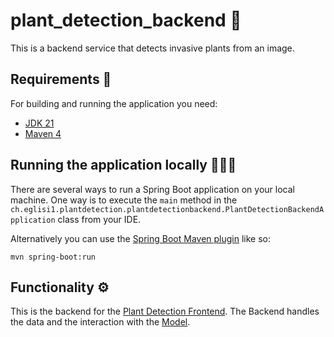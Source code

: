 # plant_detection_backend 🌱
This is a backend service that detects invasive plants from an image.

## Requirements 📝

For building and running the application you need:

- [JDK 21](https://jdk.java.net/21/)
- [Maven 4](https://maven.apache.org)

## Running the application locally 🏃🏻‍♂️

There are several ways to run a Spring Boot application on your local machine. One way is to execute the `main` method in the `ch.eglisi1.plantdetection.plantdetectionbackend.PlantDetectionBackendApplication` class from your IDE.

Alternatively you can use the [Spring Boot Maven plugin](https://docs.spring.io/spring-boot/docs/current/reference/html/build-tool-plugins-maven-plugin.html) like so:

```shell
mvn spring-boot:run
```

## Functionality ⚙️

This is the backend for the [Plant Detection Frontend](https://github.com/invasive-plant-detection/plant_detection_frontend).
The Backend handles the data and the interaction with the [Model](https://github.com/invasive-plant-detection/plant_detection_model).